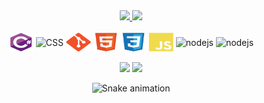<div align="center">
  <a href="https://github.com/Bruno-Valerio">
    <img height="150em" src="https://github-readme-stats.vercel.app/api?username=Bruno-Valerio&count_private=true&include_all_commits=true&show_icons=true&theme=dracula&hide_border=false&show_owner=true"/>
    <img height="150em" src="https://github-readme-stats.vercel.app/api/top-langs/?username=Bruno-Valerio&theme=dracula&hide_border=false&&layout=compact"/>
  </a>
</div>

<div align="center" valign="top"><br>
  <img align="center" alt="CSS" height="30" width="40" src="https://raw.githubusercontent.com/devicons/devicon/master/icons/csharp/csharp-original.svg">
  <img align="center" alt="CSS" height="30" width="40" src="https://cdn.jsdelivr.net/gh/devicons/devicon/icons/microsoftsqlserver/microsoftsqlserver-plain-wordmark.svg">
  <img align="center" alt="git" height="30" width="40" src="https://raw.githubusercontent.com/devicons/devicon/master/icons/git/git-original.svg">
  <img align="center" alt="HTML" height="30" width="40" src="https://raw.githubusercontent.com/devicons/devicon/master/icons/html5/html5-original.svg">
  <img align="center" alt="CSS" height="30" width="40" src="https://raw.githubusercontent.com/devicons/devicon/master/icons/css3/css3-original.svg">
  <img align="center" alt="Js" height="30" width="40" src="https://raw.githubusercontent.com/devicons/devicon/master/icons/javascript/javascript-plain.svg">
  <img align="center" alt="nodejs" height="30" width="40" src="https://cdn.worldvectorlogo.com/logos/nodejs-icon.svg">
  <img align="center" alt="nodejs" height="30" width="40" src="https://cdn.jsdelivr.net/gh/devicons/devicon/icons/jquery/jquery-plain-wordmark.svg">
</div><br>

<div align="center">
  <a href="https://www.instagram.com/bruno.alvesv/" target="_blank"><img src="https://img.shields.io/badge/-Instagram-%23E4405F?style=for-the-badge&logo=instagram&logoColor=white" target="_blank"></a>
  <a href="https://www.linkedin.com/in/bruno-alves-valerio-90059b220/" target="_blank"><img src="https://img.shields.io/badge/-LinkedIn-%230077B5?style=for-the-badge&logo=linkedin&logoColor=white" target="_blank"></a> 
</div>

<div align="center">
  
  ![Snake animation](https://github.com/Bruno-Valerio/Bruno-Valerio/blob/output/github-contribution-grid-snake.svg)
  
</div>
